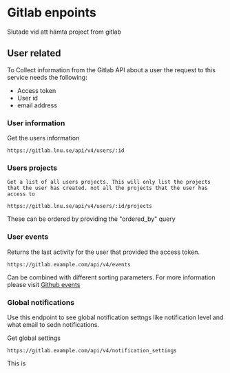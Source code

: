 # Gitlab enpoints

Slutade vid att hämta project from gitlab

## User related
To Collect information from the Gitlab API  about a user the request to this service needs the following:

* Access token
* User id
* email address

### User information
Get the users information

    https://gitlab.lnu.se/api/v4/users/:id

### Users projects
    Get a list of all users projects. This will only list the projects that the user has created. not all the projects that the user has access to

    https://gitlab.lnu.se/api/v4/users/:id/projects

These can be ordered by providing the "ordered_by" query




    
### User events
Returns the last activity for the user that provided the access token.

    https://gitlab.example.com/api/v4/events

Can be combined with different sorting parameters.
For more information please visit [Github events](https://docs.gitlab.com/ee/api/events.html)

### Global notifications
Use this endpoint to see global notification settngs like notification level and what email to sedn notifications.

Get global settings

    https://gitlab.example.com/api/v4/notification_settings

This is 